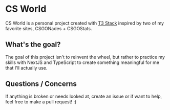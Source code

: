 # CS World

CS World is a personal project created with [T3 Stack](https://create.t3.gg/) inspired by two of my favorite sites, CSGONades + CSGOStats.

## What's the goal?

The goal of this project isn't to reinvent the wheel, but rather to practice my skills with NextJS and TypeScript to create something meaningful for me that I'll actually use.

## Questions / Concerns

If anything is broken or needs looked at, create an issue or if want to help, feel free to make a pull request! :)
